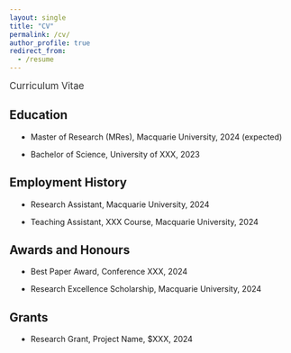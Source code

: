 ```yaml
---
layout: single
title: "CV"
permalink: /cv/
author_profile: true
redirect_from:
  - /resume
---
```


<style>
.cv-list li {
  margin-bottom: 1em;
  list-style-type: disc;
  margin-left: 1em;
}

.cv-header {
  font-size: 1.2em;
  margin-bottom: 1em;
  color: #333;
}
</style>

<div class="cv-header">Curriculum Vitae</div>

## Education

<ul class="cv-list">
  <li>Master of Research (MRes), Macquarie University, 2024 (expected)</li>
  <li>Bachelor of Science, University of XXX, 2023</li>
</ul>

## Employment History

<ul class="cv-list">
  <li>Research Assistant, Macquarie University, 2024</li>
  <li>Teaching Assistant, XXX Course, Macquarie University, 2024</li>
</ul>

## Awards and Honours

<ul class="cv-list">
  <li>Best Paper Award, Conference XXX, 2024</li>
  <li>Research Excellence Scholarship, Macquarie University, 2024</li>
</ul>

## Grants

<ul class="cv-list">
  <li>Research Grant, Project Name, $XXX, 2024</li>
</ul>